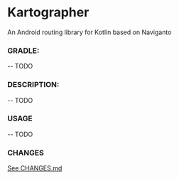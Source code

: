 # Kartographer

An Android routing library for Kotlin based on Naviganto

### GRADLE:

-- TODO

### DESCRIPTION:

-- TODO

### USAGE

-- TODO

### CHANGES

[See CHANGES.md](https://github.com/FireZenk/Kartographer/blob/develop/CHANGES.md)
